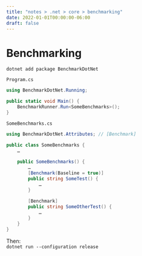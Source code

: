 ```yaml
---
title: "notes > .net > core > benchmarking"
date: 2022-01-01T00:00:00-06:00
draft: false
---
```


# Benchmarking
`dotnet add package BenchmarkDotNet`

`Program.cs`
```cs
using BenchmarkDotNet.Running;

public static void Main() {
	BenchmarkRunner.Run<SomeBenchmarks>();
}
```

`SomeBenchmarks.cs`
```cs
using BenchmarkDotNet.Attributes; // [Benchmark]

public class SomeBenchmarks {
	…
	
	public SomeBenchmarks() {
		…
		[Benchmark(Baseline = true)]
		public string SomeTest() {
			…
		}
		
		[Benchmark]
		public string SomeOtherTest() {
			…
		}
	}
}
```
Then:  
`dotnet run --configuration release`
